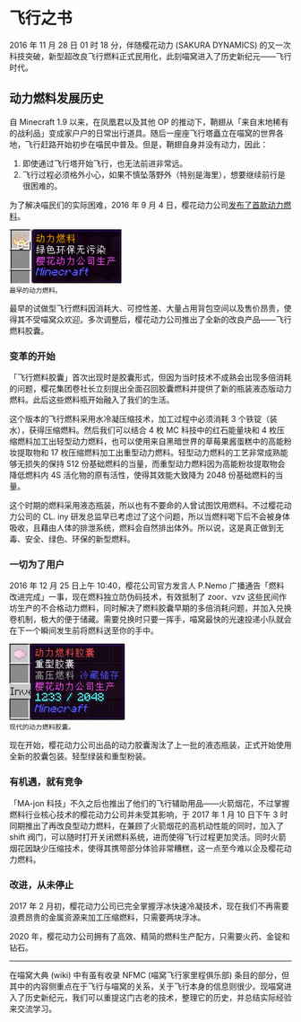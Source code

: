 # 飞行之书

2016 年 11 月 28 日 01 时 18 分，伴随樱花动力 (SAKURA DYNAMICS) 的又一次科技突破，新型超改良飞行燃料正式民用化，此刻喵窝进入了历史新纪元——飞行时代。

## 动力燃料发展历史

自 Minecraft 1.9 以来，在凤凰君以及其他 OP 的推动下，鞘翅从「来自末地稀有的战利品」变成家户户的日常出行道具。随后一座座飞行塔矗立在喵窝的世界各地，飞行赶路开始初步在喵民中普及。但是，鞘翅自身并没有动力，因此：

1. 即使通过飞行塔开始飞行，也无法前进非常远。
2. 飞行过程必须格外小心，如果不慎坠落野外（特别是海里），想要继续前行是很困难的。

为了解决喵民们的实际困难，2016 年 9 月 4 日，樱花动力公司[发布了首款动力燃料](https://bbs.nyaa.cat/d/586)。

![](../../assets/images/history/elytra/fuel-single.png)  
<small>最早的动力燃料。</small>

最早的试做型飞行燃料因消耗大、可控性差、大量占用背包空间以及售价昂贵，使得其不受喵窝众欢迎。多次调整后，樱花动力公司推出了全新的改良产品——飞行燃料胶囊。

### 变革的开始

「飞行燃料胶囊」首次出现时是胶囊形式，但因为当时技术不成熟会出现多倍消耗的问题，樱花集团卷社长立刻提出全面召回胶囊燃料并提供了新的瓶装液态版动力燃料。此后这些燃料瓶开始融入了我们的生活。

<!-- TODO: 添加瓶装动力燃料胶囊图片 -->

这个版本的飞行燃料采用水冷凝压缩技术，加工过程中必须消耗 3 个铁锭（装水），获得压缩燃料。然后我们可以结合 4 枚 MC 科技中的红石能量块和 4 枚压缩燃料加工出轻型动力燃料，也可以使用来自黑暗世界的草莓果酱蛋糕中的高能粉妆提取物和 17 枚压缩燃料加工出重型动力燃料。轻型动力燃料的工艺非常成熟能够无损失的保持 512 份基础燃料的当量，而重型动力燃料因为高能粉妆提取物会降低燃料内 4S 活化物的原有活性，使得其效能大致降为 2048 份基础燃料的当量。

这个时期的燃料采用液态瓶装，所以也有不要命的人曾试图饮用燃料。不过樱花动力公司的 CL. iny 研发总监早已考虑过了这个问题，所以当燃料喝下后不会被身体吸收，且藉由人体的排泄系统，燃料会自然排出体外。所以说，这是真正做到无毒、安全、绿色、环保的新型燃料。

### 一切为了用户

2016 年 12 月 25 日上午 10:40，樱花公司官方发言人 P.Nemo 广播通告「燃料改进完成」一事，现在燃料独立防伪码技术，有效抵制了 zoor、vzv 这些民间作坊生产的不合格动力燃料，同时解决了燃料胶囊早期的多倍消耗问题，并加入兑换卷机制，极大的便于储藏。需要兑换时只要一挥手，喵窝最快的光速投递小队就会在下一个瞬间发生前将燃料送至你的手中。

![](../../assets/images/history/elytra/fuel-capsule.png)  
<small>现代的动力燃料胶囊。</small>

现在开始，樱花动力公司出品的动力胶囊淘汰了上一批的液态瓶装，正式开始使用全新的胶囊包装。轻型绿装和重型粉装。

### 有机遇，就有竞争

「MA-jon 科技」不久之后也推出了他们的飞行辅助用品——火箭烟花，不过掌握燃料行业核心技术的樱花动力公司并未受其影响，于 2017 年 1 月 10 日下午 3 时同期推出了再改良型动力燃料，在兼顾了火箭烟花的高机动性能的同时，加入了 shift 阀门，可以随时打开关闭燃料系统，进而使得飞行过程更加灵活。同时火箭烟花因缺少压缩技术，使得其携带部分体验非常糟糕，这一点至今难以企及樱花动力燃料。

### 改进，从未停止

2017 年 2 月初，樱花动力公司已完全掌握浮冰快速冷凝技术，现在我们不再需要浪费昂贵的金属资源来加工压缩燃料，只需要两块浮冰。

2020 年，樱花动力公司拥有了高效、精简的燃料生产配方，只需要火药、金锭和钻石。

***

在喵窝大典 (wiki) 中有虽有收录 NFMC (喵窝飞行家里程俱乐部) 条目的部分，但其中的内容侧重点在于飞行与喵窝的关系，关于飞行本身的信息则很少。现喵窝进入了历史新纪元，我们可以重提这门古老的技术，整理它的历史，并总结实际经验来交流学习。
